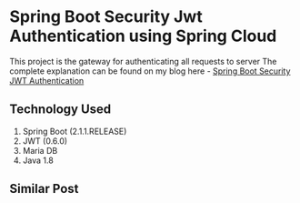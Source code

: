 # Spring Boot Security Jwt Authentication using Spring Cloud
This project is the gateway for authenticating all requests to server
The complete explanation can be found on my blog here - [Spring Boot Security JWT Authentication](http://www.devglan.com/spring-security/spring-boot-jwt-auth)
## Technology Used

 1. Spring Boot (2.1.1.RELEASE)
 2.  JWT (0.6.0)
 3.  Maria DB
 4. Java 1.8
## Similar Post
